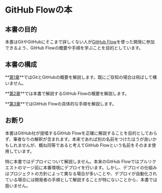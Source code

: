 # GitHub Flowの本

## 本書の目的

本書はGitやGitHubにそこまで詳しくない人が[GitHub Flow](https://guides.github.com/introduction/flow/)を使った開発に参加できるよう、GitHub Flowの概要や手順を学ぶことを目的としています。

## 本書の構成

**[第1章](chapter1.md)**ではGitとGitHubの概要を解説します。既にご存知の場合は飛ばして構いません。

**[第2章](chapter2.md)**では本書で解説するGitHub Flowの概要を解説します。

**[第3章](chapter3.md)**ではGitHub Flowの具体的な手順を解説します。

## お断り

本書はGitHub社が提唱するGitHub Flowを正確に解説することを目的としておらず、筆者なりの解釈が含まれます。本来であれば別の名前をつけたほうが良いかもしれませんが、概ね同等であると考えてGitHub Flowという名前をそのまま使用しています。

特に本書ではデプロイについて解説しません。本来のGitHub Flowではプルリクエストのマージ前に本番環境にデプロイを行います。しかし、デプロイの仕組みはプロジェクトの方針によって異なる場合が多いことや、デプロイが自動化されている場合には開発者の手順として解説することが特にないことから、本書では扱いません。